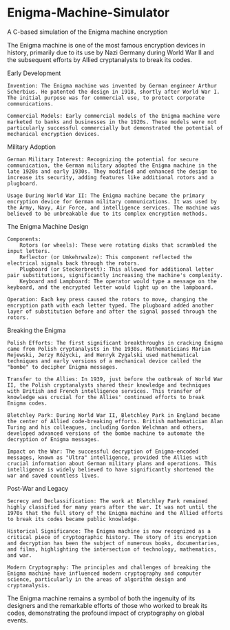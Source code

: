 # Enigma-Machine-Simulator
A C-based simulation of the Enigma machine encryption


The Enigma machine is one of the most famous encryption devices in history, primarily due to its use by Nazi Germany during World War II and the subsequent efforts by Allied cryptanalysts to break its codes. 

Early Development

    Invention: The Enigma machine was invented by German engineer Arthur Scherbius. He patented the design in 1918, shortly after World War I. The initial purpose was for commercial use, to protect corporate communications.

    Commercial Models: Early commercial models of the Enigma machine were marketed to banks and businesses in the 1920s. These models were not particularly successful commercially but demonstrated the potential of mechanical encryption devices.

Military Adoption

    German Military Interest: Recognizing the potential for secure communication, the German military adopted the Enigma machine in the late 1920s and early 1930s. They modified and enhanced the design to increase its security, adding features like additional rotors and a plugboard.

    Usage During World War II: The Enigma machine became the primary encryption device for German military communications. It was used by the Army, Navy, Air Force, and intelligence services. The machine was believed to be unbreakable due to its complex encryption methods.

The Enigma Machine Design

    Components:
        Rotors (or wheels): These were rotating disks that scrambled the input letters.
        Reflector (or Umkehrwalze): This component reflected the electrical signals back through the rotors.
        Plugboard (or Steckerbrett): This allowed for additional letter pair substitutions, significantly increasing the machine's complexity.
        Keyboard and Lampboard: The operator would type a message on the keyboard, and the encrypted letter would light up on the lampboard.

    Operation: Each key press caused the rotors to move, changing the encryption path with each letter typed. The plugboard added another layer of substitution before and after the signal passed through the rotors.

Breaking the Enigma

    Polish Efforts: The first significant breakthroughs in cracking Enigma came from Polish cryptanalysts in the 1930s. Mathematicians Marian Rejewski, Jerzy Różycki, and Henryk Zygalski used mathematical techniques and early versions of a mechanical device called the "bombe" to decipher Enigma messages.

    Transfer to the Allies: In 1939, just before the outbreak of World War II, the Polish cryptanalysts shared their knowledge and techniques with British and French intelligence services. This transfer of knowledge was crucial for the Allies' continued efforts to break Enigma codes.

    Bletchley Park: During World War II, Bletchley Park in England became the center of Allied code-breaking efforts. British mathematician Alan Turing and his colleagues, including Gordon Welchman and others, developed advanced versions of the bombe machine to automate the decryption of Enigma messages.

    Impact on the War: The successful decryption of Enigma-encoded messages, known as "Ultra" intelligence, provided the Allies with crucial information about German military plans and operations. This intelligence is widely believed to have significantly shortened the war and saved countless lives.

Post-War and Legacy

    Secrecy and Declassification: The work at Bletchley Park remained highly classified for many years after the war. It was not until the 1970s that the full story of the Enigma machine and the Allied efforts to break its codes became public knowledge.

    Historical Significance: The Enigma machine is now recognized as a critical piece of cryptographic history. The story of its encryption and decryption has been the subject of numerous books, documentaries, and films, highlighting the intersection of technology, mathematics, and war.

    Modern Cryptography: The principles and challenges of breaking the Enigma machine have influenced modern cryptography and computer science, particularly in the areas of algorithm design and cryptanalysis.

The Enigma machine remains a symbol of both the ingenuity of its designers and the remarkable efforts of those who worked to break its codes, demonstrating the profound impact of cryptography on global events.
